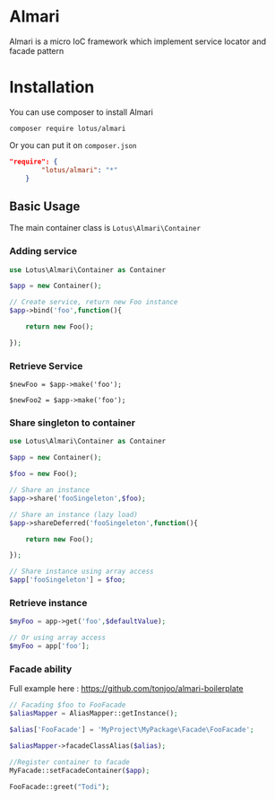 Almari
======
Almari is a micro IoC framework which implement service locator and facade pattern

Installation
============
You can use composer to install Almari

```
composer require lotus/almari
```

Or you can put it on `composer.json`

```json
"require": {
        "lotus/almari": "*"
    }
```

Basic Usage
-----------

The main container class is `Lotus\Almari\Container`

### Adding service
```php
use Lotus\Almari\Container as Container

$app = new Container();

// Create service, return new Foo instance
$app->bind('foo',function(){

	return new Foo();

});
```

### Retrieve Service
```
$newFoo = $app->make('foo');

$newFoo2 = $app->make('foo');
```

### Share singleton to container
```php
use Lotus\Almari\Container as Container

$app = new Container();

$foo = new Foo();

// Share an instance
$app->share('fooSingeleton',$foo);

// Share an instance (lazy load)
$app->shareDeferred('fooSingeleton',function(){

	return new Foo();

});

// Share instance using array access
$app['fooSingeleton'] = $foo;

```
### Retrieve instance
```php
$myFoo = app->get('foo',$defaultValue);

// Or using array access
$myFoo = app['foo'];

```

### Facade ability

Full example here : https://github.com/tonjoo/almari-boilerplate

```php
// Facading $foo to FooFacade
$aliasMapper = AliasMapper::getInstance();

$alias['FooFacade'] = 'MyProject\MyPackage\Facade\FooFacade';

$aliasMapper->facadeClassAlias($alias);

//Register container to facade
MyFacade::setFacadeContainer($app);

FooFacade::greet("Todi");
```
